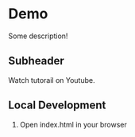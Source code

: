 # Demo

Some description!

## Subheader

Watch tutorail on Youtube.

## Local Development

1. Open index.html in your browser